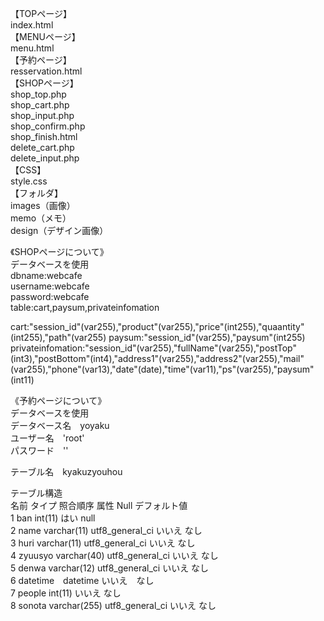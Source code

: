 【TOPページ】  
index.html  
【MENUページ】  
menu.html  
【予約ページ】  
resservation.html  
【SHOPページ】  
shop_top.php  
shop_cart.php  
shop_input.php  
shop_confirm.php    
shop_finish.html  
delete_cart.php  
delete_input.php  
【CSS】  
style.css  
【フォルダ】  
images（画像）  
memo（メモ）  
design（デザイン画像）  
    
《SHOPページについて》  
データベースを使用  
dbname:webcafe  
username:webcafe  
password:webcafe  
table:cart,paysum,privateinfomation  

cart:"session_id"(var255),"product"(var255),"price"(int255),"quaantity"(int255),"path"(var255)
paysum:"session_id"(var255),"paysum"(int255)
privateinfomation:"session_id"(var255),"fullName"(var255),"postTop"(int3),"postBottom"(int4),"address1"(var255),"address2"(var255),"mail"(var255),"phone"(var13),"date"(date),"time"(var11),"ps"(var255),"paysum"(int11)  


《予約ページについて》  
データベースを使用  
データベース名　yoyaku  
ユーザー名　'root'  
パスワード　''  
  
テーブル名　kyakuzyouhou  
  
テーブル構造  
		名前	タイプ	        照合順序	属性	Null	デフォルト値	  
	1	ban	int(11)                                 はい	null	  	
	2	name	varchar(11)	utf8_general_ci		いいえ	なし	   			
	3	huri	varchar(11)	utf8_general_ci		いいえ	なし	  			
	4	zyuusyo	varchar(40)	utf8_general_ci		いいえ	なし	  			
	5	denwa	varchar(12)	utf8_general_ci		いいえ	なし	     
	6	datetime　datetime				いいえ　なし  
	7	people	int(11)			                いいえ	なし                			
	8	sonota	varchar(255)	utf8_general_ci		いいえ	なし	  	
